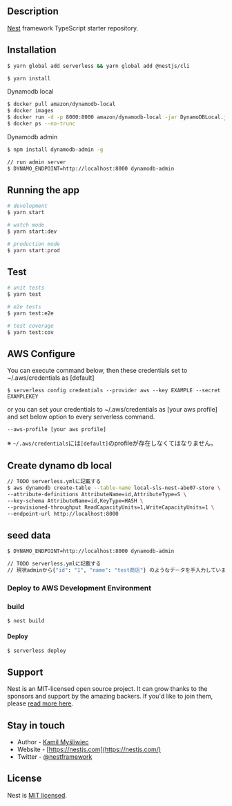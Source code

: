 ## Description

[Nest](https://github.com/nestjs/nest) framework TypeScript starter repository.

## Installation

```bash
$ yarn global add serverless && yarn global add @nestjs/cli
```

```bash
$ yarn install
```

Dynamodb local

```bash
$ docker pull amazon/dynamodb-local
$ docker images
$ docker run -d -p 8000:8000 amazon/dynamodb-local -jar DynamoDBLocal.jar -inMemory -sharedDb
$ docker ps --no-trunc
```

Dynamodb admin

```bash
$ npm install dynamodb-admin -g

// run admin server
$ DYNAMO_ENDPOINT=http://localhost:8000 dynamodb-admin
```

## Running the app

```bash
# development
$ yarn start

# watch mode
$ yarn start:dev

# production mode
$ yarn start:prod
```

## Test

```bash
# unit tests
$ yarn test

# e2e tests
$ yarn test:e2e

# test coverage
$ yarn test:cov
```

## AWS Configure

You can execute command below, then these credentials set to ~/.aws/credentials as [default]
```
$ serverless config credentials --provider aws --key EXAMPLE --secret EXAMPLEKEY
```
or you can set your credentials to ~/.aws/credentials as [your aws profile] and set below option to every serverless command.
```
--aws-profile [your aws profile]
```
※ `~/.aws/credentials`には`[default]`のprofileが存在しなくてはなりません。

## Create dynamo db local

```bash
// TODO serverless.ymlに記載する
$ aws dynamodb create-table --table-name local-sls-nest-abe07-store \
--attribute-definitions AttributeName=id,AttributeType=S \
--key-schema AttributeName=id,KeyType=HASH \
--provisioned-throughput ReadCapacityUnits=1,WriteCapacityUnits=1 \
--endpoint-url http://localhost:8000
```

## seed data

```bash
$ DYNAMO_ENDPOINT=http://localhost:8000 dynamodb-admin

// TODO serverless.ymlに記載する
// 現状adminから{"id": "1", "name": "test商店"} のようなデータを手入力しています
```

### Deploy to AWS Development Environment

### build

```
$ nest build
```

#### Deploy
```
$ serverless deploy
```

## Support

Nest is an MIT-licensed open source project. It can grow thanks to the sponsors and support by the amazing backers. If you'd like to join them, please [read more here](https://docs.nestjs.com/support).

## Stay in touch

- Author - [Kamil Myśliwiec](https://kamilmysliwiec.com)
- Website - [https://nestjs.com](https://nestjs.com/)
- Twitter - [@nestframework](https://twitter.com/nestframework)

## License

  Nest is [MIT licensed](LICENSE).
